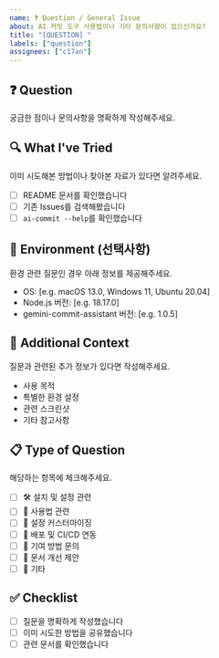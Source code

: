 ```yaml
---
name: ❓ Question / General Issue
about: AI 커밋 도구 사용법이나 기타 문의사항이 있으신가요?
title: "[QUESTION] "
labels: ["question"]
assignees: ["c17an"]
---
```


## ❓ Question

궁금한 점이나 문의사항을 명확하게 작성해주세요.

## 🔍 What I've Tried

이미 시도해본 방법이나 찾아본 자료가 있다면 알려주세요.

- [ ] README 문서를 확인했습니다
- [ ] 기존 Issues를 검색해봤습니다
- [ ] `ai-commit --help`를 확인했습니다

## 📱 Environment (선택사항)

환경 관련 질문인 경우 아래 정보를 제공해주세요.

- OS: [e.g. macOS 13.0, Windows 11, Ubuntu 20.04]
- Node.js 버전: [e.g. 18.17.0]
- gemini-commit-assistant 버전: [e.g. 1.0.5]

## 💬 Additional Context

질문과 관련된 추가 정보가 있다면 작성해주세요.

- 사용 목적
- 특별한 환경 설정
- 관련 스크린샷
- 기타 참고사항

## 📋 Type of Question

해당하는 항목에 체크해주세요.

- [ ] 🛠️ 설치 및 설정 관련
- [ ] 📝 사용법 관련
- [ ] 🔧 설정 커스터마이징
- [ ] 🚀 배포 및 CI/CD 연동
- [ ] 🤝 기여 방법 문의
- [ ] 📖 문서 개선 제안
- [ ] 🔄 기타

## ✅ Checklist

- [ ] 질문을 명확하게 작성했습니다
- [ ] 이미 시도한 방법을 공유했습니다
- [ ] 관련 문서를 확인했습니다
